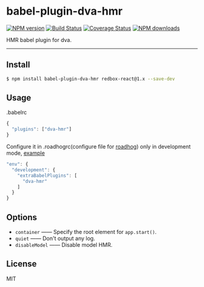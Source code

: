 # babel-plugin-dva-hmr

[![NPM version](https://img.shields.io/npm/v/babel-plugin-dva-hmr.svg?style=flat)](https://npmjs.org/package/babel-plugin-dva-hmr)
[![Build Status](https://img.shields.io/travis/dvajs/babel-plugin-dva-hmr.svg?style=flat)](https://travis-ci.org/dvajs/babel-plugin-dva-hmr)
[![Coverage Status](https://img.shields.io/coveralls/dvajs/babel-plugin-dva-hmr.svg?style=flat)](https://coveralls.io/r/dvajs/babel-plugin-dva-hmr)
[![NPM downloads](http://img.shields.io/npm/dm/babel-plugin-dva-hmr.svg?style=flat)](https://npmjs.org/package/babel-plugin-dva-hmr)

HMR babel plugin for dva.

---

## Install

```bash
$ npm install babel-plugin-dva-hmr redbox-react@1.x --save-dev
```

## Usage

.babelrc

```javascript
{
  "plugins": ["dva-hmr"]
}
```

Configure it in .roadhogrc(configure file for [roadhog](https://github.com/sorrycc/roadhog)) only in development mode, [example](https://github.com/dvajs/dva-example-user-dashboard/blob/d6da33b/.roadhogrc#L24-L30)

```javascript
"env": {
  "development": {
    "extraBabelPlugins": [
      "dva-hmr"
    ]
  }
}
```

## Options
* `container` —— Specify the root element for `app.start()`.
* `quiet` —— Don't output any log.
* `disableModel` —— Disable model HMR.

## License

MIT
